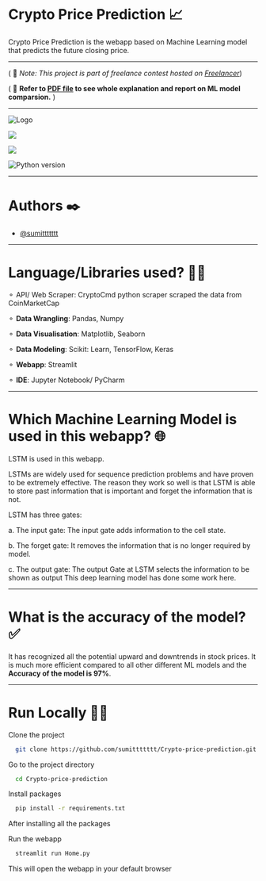 

# Crypto Price Prediction 📈
Crypto Price Prediction is the webapp based on Machine Learning model that predicts the future closing price.


----
( 📌 *Note: This project is part of freelance contest hosted on [Freelancer](https://www.freelancer.in/contest/data-science-crypto-currency-predition-2196700)*)

( 📌 **Refer to [PDF file](https://github.com/sumittttttt/Crypto-price-prediction/blob/main/Report.pdf) to see whole explanation and report on ML model comparsion.** )

----
![Logo](https://raw.githubusercontent.com/sumittttttt/Crypto-price-prediction/main/media/vector.avif)


![](https://img.shields.io/github/repo-size/sumittttttt/crypto-price-prediction?style=for-the-badge)


![](https://img.shields.io/github/license/sumittttttt/Crypto-price-prediction?style=for-the-badge)

![Python version](https://img.shields.io/badge/Python%20version-3.9%2B-lightgrey?style=for-the-badge)

----
# Authors ✒️

- [@sumittttttt](https://github.com/sumittttttt/)

----
# Language/Libraries used? 👨‍💻
⚬ API/ Web Scraper: CryptoCmd python scraper scraped the data from CoinMarketCap

⚬ **Data Wrangling**: Pandas, Numpy

⚬ **Data Visualisation**: Matplotlib, Seaborn

⚬ **Data Modeling**: Scikit: Learn, TensorFlow, Keras

⚬ **Webapp**: Streamlit

⚬ **IDE**: Jupyter Notebook/ PyCharm

----
# Which Machine Learning Model is used in this webapp? 🌐
LSTM is used in this webapp.

LSTMs are widely used for sequence prediction problems and have proven to be extremely effective. The reason they work so well is that LSTM is able to store past information that is important and forget the information that is not.

LSTM has three gates:

a. The input gate: The input gate adds information to the cell state.

b. The forget gate: It removes the information that is no longer required by model.

c. The output gate: The output Gate at LSTM selects the information to be shown as output This deep learning model has done some work here.

----
# What is the accuracy of the model? ✅
It has recognized all the potential upward and downtrends in stock prices. It is much more efficient compared to all other different ML models and the **Accuracy of the model is 97%**.


----
# Run Locally 👨‍💻

Clone the project

```bash
  git clone https://github.com/sumittttttt/Crypto-price-prediction.git
```

Go to the project directory

```bash
  cd Crypto-price-prediction
```

Install packages

```bash
  pip install -r requirements.txt
```

After installing all the packages

Run the webapp

```bash
  streamlit run Home.py

```

This will open the webapp in your default browser




  

  
